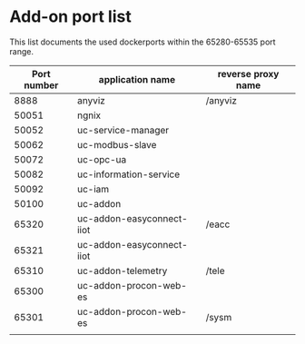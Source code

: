# Add-on port list
This list documents the used dockerports within the 65280-65535 port range. 

| Port number | application name           | reverse proxy name |
|-------------|----------------------------|--------------------|
|  8888       | anyviz                     | /anyviz		|
| 50051       | ngnix                      |			|
| 50052       | uc-service-manager         |			|
| 50062       | uc-modbus-slave            |			|
| 50072       | uc-opc-ua                  |			|
| 50082       | uc-information-service     |			|
| 50092       | uc-iam                     |			|
| 50100       | uc-addon                   |			|
| 65320       | uc-addon-easyconnect-iiot  | /eacc		|
| 65321       | uc-addon-easyconnect-iiot  |			|
| 65310       | uc-addon-telemetry         | /tele		|
| 65300       | uc-addon-procon-web-es     | 			|
| 65301       | uc-addon-procon-web-es     | /sysm		|
|             |                            |			|
